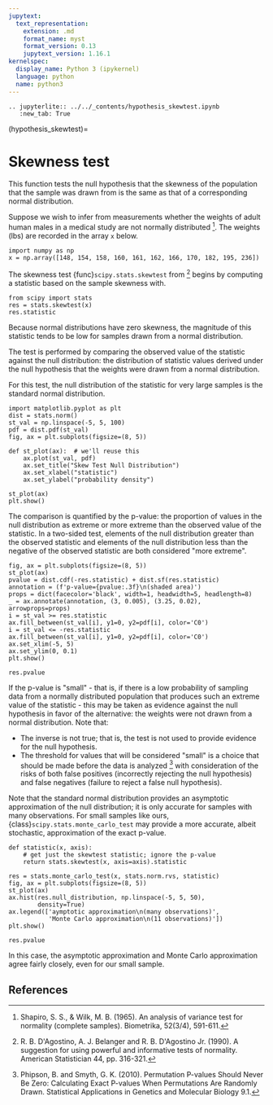 ```yaml
---
jupytext:
  text_representation:
    extension: .md
    format_name: myst
    format_version: 0.13
    jupytext_version: 1.16.1
kernelspec:
  display_name: Python 3 (ipykernel)
  language: python
  name: python3
---
```


```{eval-rst}
.. jupyterlite:: ../../_contents/hypothesis_skewtest.ipynb
   :new_tab: True
```

(hypothesis_skewtest)=
# Skewness test

This function tests the null hypothesis that the skewness of the population that
the sample was drawn from is the same as that of a corresponding normal
distribution.

Suppose we wish to infer from measurements whether the weights of adult human
males in a medical study are not normally distributed [^1]. The weights (lbs)
are recorded in the array `x` below.

```{code-cell}
import numpy as np
x = np.array([148, 154, 158, 160, 161, 162, 166, 170, 182, 195, 236])
```

The skewness test {func}`scipy.stats.skewtest` from [^2] begins by computing a
statistic based on the sample skewness with.

```{code-cell}
from scipy import stats
res = stats.skewtest(x)
res.statistic
```

Because normal distributions have zero skewness, the magnitude of this statistic
tends to be low for samples drawn from a normal distribution.

The test is performed by comparing the observed value of the statistic against
the null distribution: the distribution of statistic values derived under the
null hypothesis that the weights were drawn from a normal distribution.

For this test, the null distribution of the statistic for very large samples is
the standard normal distribution.

```{code-cell}
import matplotlib.pyplot as plt
dist = stats.norm()
st_val = np.linspace(-5, 5, 100)
pdf = dist.pdf(st_val)
fig, ax = plt.subplots(figsize=(8, 5))

def st_plot(ax):  # we'll reuse this
    ax.plot(st_val, pdf)
    ax.set_title("Skew Test Null Distribution")
    ax.set_xlabel("statistic")
    ax.set_ylabel("probability density")

st_plot(ax)
plt.show()
```

The comparison is quantified by the p-value: the proportion of values in the
null distribution as extreme or more extreme than the observed value of the
statistic. In a two-sided test, elements of the null distribution greater than
the observed statistic and elements of the null distribution less than the
negative of the observed statistic are both considered "more extreme".

```{code-cell}
fig, ax = plt.subplots(figsize=(8, 5))
st_plot(ax)
pvalue = dist.cdf(-res.statistic) + dist.sf(res.statistic)
annotation = (f'p-value={pvalue:.3f}\n(shaded area)')
props = dict(facecolor='black', width=1, headwidth=5, headlength=8)
_ = ax.annotate(annotation, (3, 0.005), (3.25, 0.02), arrowprops=props)
i = st_val >= res.statistic
ax.fill_between(st_val[i], y1=0, y2=pdf[i], color='C0')
i = st_val <= -res.statistic
ax.fill_between(st_val[i], y1=0, y2=pdf[i], color='C0')
ax.set_xlim(-5, 5)
ax.set_ylim(0, 0.1)
plt.show()
```

```{code-cell}
res.pvalue
```

If the p-value is "small" - that is, if there is a low probability of sampling
data from a normally distributed population that produces such an extreme value
of the statistic - this may be taken as evidence against the null hypothesis in
favor of the alternative: the weights were not drawn from a normal distribution.
Note that:

- The inverse is not true; that is, the test is not used to provide
  evidence for the null hypothesis.
- The threshold for values that will be considered "small" is a choice that
  should be made before the data is analyzed [^3] with consideration of the
  risks of both false positives (incorrectly rejecting the null hypothesis)
  and false negatives (failure to reject a false null hypothesis).

Note that the standard normal distribution provides an asymptotic approximation
of the null distribution; it is only accurate for samples with many
observations. For small samples like ours, {class}`scipy.stats.monte_carlo_test`
may provide a more accurate, albeit stochastic, approximation of the exact
p-value.

```{code-cell}
def statistic(x, axis):
    # get just the skewtest statistic; ignore the p-value
    return stats.skewtest(x, axis=axis).statistic

res = stats.monte_carlo_test(x, stats.norm.rvs, statistic)
fig, ax = plt.subplots(figsize=(8, 5))
st_plot(ax)
ax.hist(res.null_distribution, np.linspace(-5, 5, 50),
        density=True)
ax.legend(['aymptotic approximation\n(many observations)',
           'Monte Carlo approximation\n(11 observations)'])
plt.show()
```

```{code-cell}
res.pvalue
```

In this case, the asymptotic approximation and Monte Carlo approximation agree
fairly closely, even for our small sample.

## References

[^1]: Shapiro, S. S., & Wilk, M. B. (1965). An analysis of variance test for
normality (complete samples). Biometrika, 52(3/4), 591-611.
[^2]: R. B. D'Agostino, A. J. Belanger and R. B. D'Agostino Jr. (1990). A
suggestion for using powerful and informative tests of normality. American
Statistician 44, pp. 316-321.
[^3]: Phipson, B. and Smyth, G. K. (2010). Permutation P-values Should Never Be
Zero: Calculating Exact P-values When Permutations Are Randomly Drawn.
Statistical Applications in Genetics and Molecular Biology 9.1.
